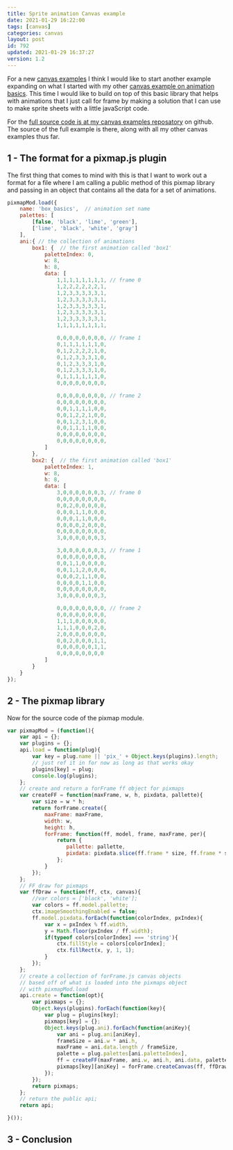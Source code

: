 ```yaml
---
title: Sprite animation Canvas example
date: 2021-01-29 16:22:00
tags: [canvas]
categories: canvas
layout: post
id: 792
updated: 2021-01-29 16:37:27
version: 1.2
---
```


For a new [canvas examples](/2020/03/23/canvas-example/) I think I would like to start another example expanding on what I started with my other [canvas example on animation basics](/2019/10/10/canvas-example-animation-basics/). This time I would like to build on top of this basic library that helps with animations that I just call for frame by making a solution that I can use to make sprite sheets with a little javaScript code.

<!-- more -->

For the [full source code is at my canvas examples reposatory](https://github.com/dustinpfister/canvas-examples/tree/master/forpost/canvas-example-animation-pixmaps) on github. The source of the full example is there, along with all my other canvas examples thus far.

## 1 - The format for a pixmap.js plugin

The first thing that comes to mind with this is that I want to work out a format for a file where I am calling a public method of this pixmap library and passing in an object that contains all the data for a set of animations.

```js
pixmapMod.load({
    name: 'box_basics',  // animation set name
    palettes: [
        [false, 'black', 'lime', 'green'],
        ['lime', 'black', 'white', 'gray']
    ],
    ani:{ // the collection of animations
        box1: {  // the first animation called 'box1'
            paletteIndex: 0,
            w: 8,
            h: 8,
            data: [
                1,1,1,1,1,1,1,1, // frame 0
                1,2,2,2,2,2,2,1,
                1,2,3,3,3,3,3,1,
                1,2,3,3,3,3,3,1,
                1,2,3,3,3,3,3,1,
                1,2,3,3,3,3,3,1,
                1,2,3,3,3,3,3,1,
                1,1,1,1,1,1,1,1,

                0,0,0,0,0,0,0,0, // frame 1
                0,1,1,1,1,1,1,0,
                0,1,2,2,2,2,1,0,
                0,1,2,3,3,3,1,0,
                0,1,2,3,3,3,1,0,
                0,1,2,3,3,3,1,0,
                0,1,1,1,1,1,1,0,
                0,0,0,0,0,0,0,0,

                0,0,0,0,0,0,0,0, // frame 2
                0,0,0,0,0,0,0,0,
                0,0,1,1,1,1,0,0,
                0,0,1,2,2,1,0,0,
                0,0,1,2,3,1,0,0,
                0,0,1,1,1,1,0,0,
                0,0,0,0,0,0,0,0,
                0,0,0,0,0,0,0,0,
            ]
        },
        box2: {  // the first animation called 'box1'
            paletteIndex: 1,
            w: 8,
            h: 8,
            data: [
                3,0,0,0,0,0,0,3, // frame 0
                0,0,0,0,0,0,0,0,
                0,0,2,0,0,0,0,0,
                0,0,0,1,1,0,0,0,
                0,0,0,1,1,0,0,0,
                0,0,0,0,2,0,0,0,
                0,0,0,0,0,0,0,0,
                3,0,0,0,0,0,0,3,

                3,0,0,0,0,0,0,3, // frame 1
                0,0,0,0,0,0,0,0,
                0,0,1,1,0,0,0,0,
                0,0,1,1,2,0,0,0,
                0,0,0,2,1,1,0,0,
                0,0,0,0,1,1,0,0,
                0,0,0,0,0,0,0,0,
                3,0,0,0,0,0,0,3,

                0,0,0,0,0,0,0,0, // frame 2
                0,0,0,0,0,0,0,0,
                1,1,1,0,0,0,0,0,
                1,1,1,0,0,0,2,0,
                2,0,0,0,0,0,0,0,
                0,0,2,0,0,0,1,1,
                0,0,0,0,0,0,1,1,
                0,0,0,0,0,0,0,0
            ]
        }
    }
});
```

## 2 - The pixmap library

Now for the source code of the pixmap module.

```js
var pixmapMod = (function(){
    var api = {};
    var plugins = {};
    api.load = function(plug){
        var key = plug.name || 'pix_' + Object.keys(plugins).length;
        // just ref it in for now as long as that works okay
        plugins[key] = plug;
        console.log(plugins);
    };
    // create and return a forFrame ff object for pixmaps
    var createFF = function(maxFrame, w, h, pixdata, pallette){
        var size = w * h;
        return forFrame.create({
            maxFrame: maxFrame,
            width: w,
            height: h,
            forFrame: function(ff, model, frame, maxFrame, per){
                return {
                   pallette: pallette,
                   pixdata: pixdata.slice(ff.frame * size, ff.frame * size + size)
                };
            }
        });
    };
    // FF draw for pixmaps
    var ffDraw = function(ff, ctx, canvas){
        //var colors = ['black', 'white'];
        var colors = ff.model.pallette;
        ctx.imageSmoothingEnabled = false;
        ff.model.pixdata.forEach(function(colorIndex, pxIndex){
            var x = pxIndex % ff.width,
            y = Math.floor(pxIndex / ff.width);
            if(typeof colors[colorIndex] === 'string'){
                ctx.fillStyle = colors[colorIndex];
                ctx.fillRect(x, y, 1, 1);
            }
        });
    };
    // create a collection of forFrame.js canvas objects
    // based off of what is loaded into the pixmaps object 
    // with pixmapMod.load
    api.create = function(opt){
        var pixmaps = {};
        Object.keys(plugins).forEach(function(key){
            var plug = plugins[key];
            pixmaps[key] = {};
            Object.keys(plug.ani).forEach(function(aniKey){
                var ani = plug.ani[aniKey],
                frameSize = ani.w * ani.h,
                maxFrame = ani.data.length / frameSize,
                palette = plug.palettes[ani.paletteIndex],
                ff = createFF(maxFrame, ani.w, ani.h, ani.data, palette);
                pixmaps[key][aniKey] = forFrame.createCanvas(ff, ffDraw);
            });
        });
        return pixmaps;
    };
    // return the public api;
    return api;

}());
```

## 3 - Conclusion

